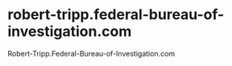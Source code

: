 # robert-tripp.federal-bureau-of-investigation.com
Robert-Tripp.Federal-Bureau-of-Investigation.com
